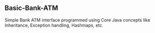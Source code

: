 ## Basic-Bank-ATM
Simple Bank ATM interface programmed using Core Java concepts like Inheritance, Exception handling, Hashmaps, etc.
